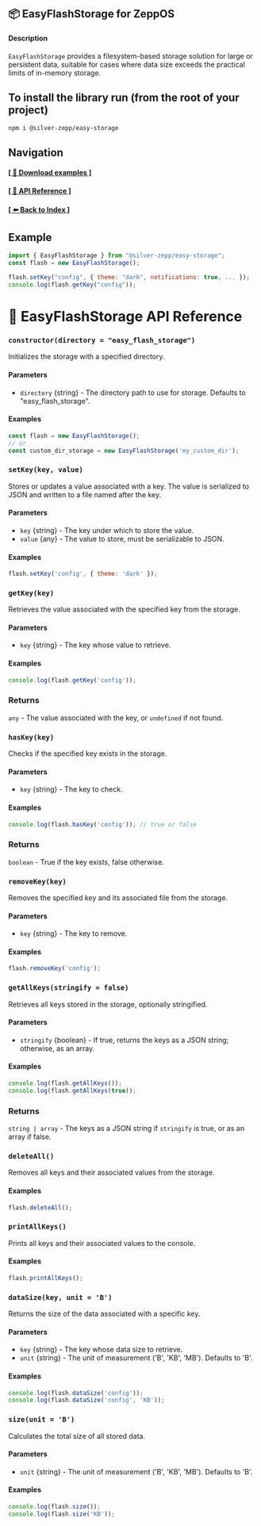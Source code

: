 ## 📦 EasyFlashStorage for ZeppOS

#### Description
`EasyFlashStorage` provides a filesystem-based storage solution for large or persistent data, suitable for cases where data size exceeds the practical limits of in-memory storage.

## To install the library run (from the root of your project)
`npm i @silver-zepp/easy-storage`

## Navigation
#### [[ 📁 Download examples ]](https://github.com/silver-zepp/zeppos-easy-storage) 
#### [[ 📝 API Reference ]](#apireference)
#### [[ ⬅️ Back to Index ]](../README.md)

## Example
```js
import { EasyFlashStorage } from "@silver-zepp/easy-storage";
const flash = new EasyFlashStorage();

flash.setKey("config", { theme: "dark", notifications: true, ... });
console.log(flash.getKey("config"));
```

# 📝 EasyFlashStorage API Reference  <a id="apireference"></a>

### `constructor(directory = "easy_flash_storage")`

Initializes the storage with a specified directory.

#### Parameters
- `directory` {string} - The directory path to use for storage. Defaults to "easy_flash_storage".

#### Examples
```js
const flash = new EasyFlashStorage();
// or
const custom_dir_storage = new EasyFlashStorage('my_custom_dir');
```

### `setKey(key, value)`
Stores or updates a value associated with a key. The value is serialized to JSON and written to a file named after the key.

#### Parameters
- `key` {string} - The key under which to store the value.
- `value` {any} - The value to store, must be serializable to JSON.

#### Examples
```js
flash.setKey('config', { theme: 'dark' });
```

### `getKey(key)`
Retrieves the value associated with the specified key from the storage.

#### Parameters
- `key` {string} - The key whose value to retrieve.

#### Examples
```js
console.log(flash.getKey('config'));
```

### Returns
`any` - The value associated with the key, or `undefined` if not found.

### `hasKey(key)`
Checks if the specified key exists in the storage.

#### Parameters
- `key` {string} - The key to check.

#### Examples
```js
console.log(flash.hasKey('config')); // true or false
```

### Returns
`boolean` - True if the key exists, false otherwise.

### `removeKey(key)`
Removes the specified key and its associated file from the storage.

#### Parameters
- `key` {string} - The key to remove.

#### Examples
```js
flash.removeKey('config');
```

### `getAllKeys(stringify = false)`
Retrieves all keys stored in the storage, optionally stringified.

#### Parameters
- `stringify` {boolean} - If true, returns the keys as a JSON string; otherwise, as an array.

#### Examples
```js
console.log(flash.getAllKeys());
console.log(flash.getAllKeys(true));
```

### Returns
`string | array` - The keys as a JSON string if `stringify` is true, or as an array if false.

### `deleteAll()`
Removes all keys and their associated values from the storage.

#### Examples
```js
flash.deleteAll();
```

### `printAllKeys()`
Prints all keys and their associated values to the console.

#### Examples
```js
flash.printAllKeys();
```

### `dataSize(key, unit = 'B')`
Returns the size of the data associated with a specific key.

#### Parameters
- `key` {string} - The key whose data size to retrieve.
- `unit` {string} - The unit of measurement ('B', 'KB', 'MB'). Defaults to 'B'.

#### Examples
```js
console.log(flash.dataSize('config'));
console.log(flash.dataSize('config', 'KB'));
```

### `size(unit = 'B')`
Calculates the total size of all stored data.

#### Parameters
- `unit` {string} - The unit of measurement ('B', 'KB', 'MB'). Defaults to 'B'.

#### Examples
```js
console.log(flash.size());
console.log(flash.size('KB'));
```